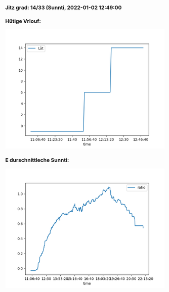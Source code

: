 ### Jitz grad: 14/33 (Sunnti, 2022-01-02 12:49:00

### Hütige Vrlouf:
![Graph](Today.png)

### E durschnittleche Sunnti:
![Graph](Sunnti.png)